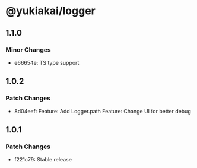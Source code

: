 # @yukiakai/logger

## 1.1.0

### Minor Changes

- e66654e: TS type support

## 1.0.2

### Patch Changes

- 8d04eef: Feature: Add Logger.path
  Feature: Change UI for better debug

## 1.0.1

### Patch Changes

- f221c79: Stable release
